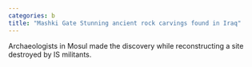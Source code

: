 ```yaml
---
categories: b
title: "Mashki Gate Stunning ancient rock carvings found in Iraq"
---
```

Archaeologists in Mosul made the discovery while reconstructing a site destroyed by IS militants.